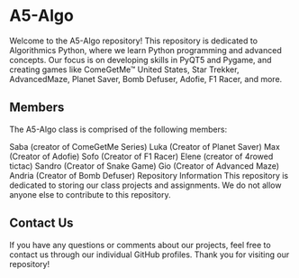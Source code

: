 # A5-Algo
Welcome to the A5-Algo repository! This repository is dedicated to Algorithmics Python, where we learn Python programming and advanced concepts. Our focus is on developing skills in PyQT5 and Pygame, and creating games like ComeGetMe™ United States, Star Trekker, AdvancedMaze, Planet Saver, Bomb Defuser, Adofie, F1 Racer, and more.

## Members
The A5-Algo class is comprised of the following members:

Saba (creator of ComeGetMe Series)
Luka (Creator of Planet Saver)
Max (Creator of Adofie)
Sofo (Creator of F1 Racer)
Elene (creator of 4rowed tictac)
Sandro (Creator of Snake Game)
Gio (Creator of Advanced Maze)
Andria (Creator of Bomb Defuser)
Repository Information
This repository is dedicated to storing our class projects and assignments. We do not allow anyone else to contribute to this repository.

## Contact Us
If you have any questions or comments about our projects, feel free to contact us through our individual GitHub profiles. Thank you for visiting our repository!

